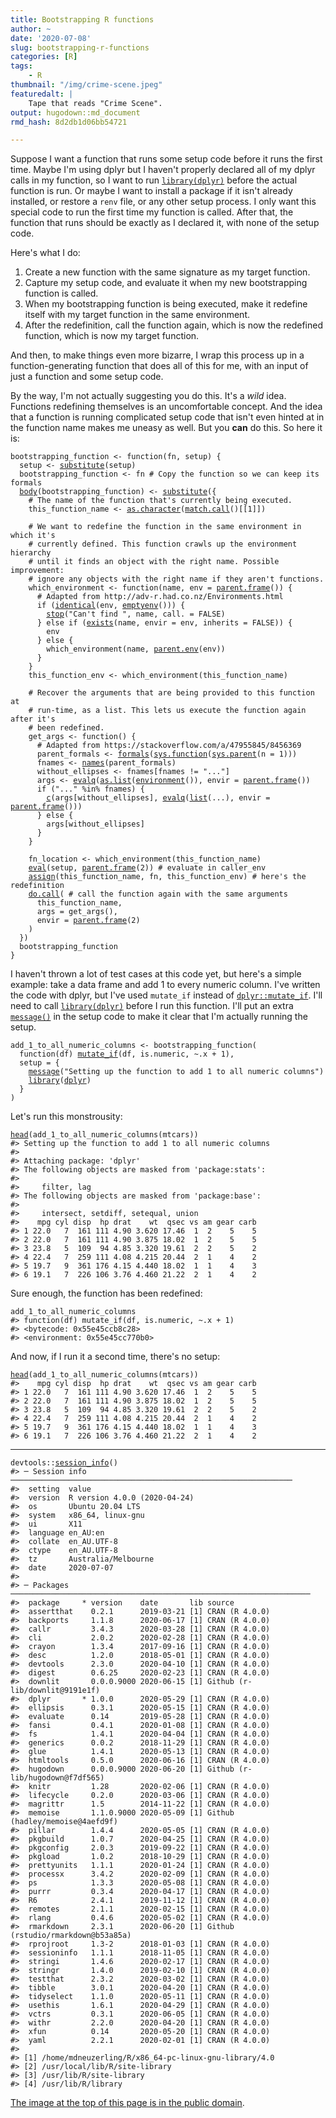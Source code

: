 ```yaml
---
title: Bootstrapping R functions
author: ~
date: '2020-07-08'
slug: bootstrapping-r-functions
categories: [R]
tags:
    - R
thumbnail: "/img/crime-scene.jpeg"
featuredalt: |
    Tape that reads "Crime Scene".
output: hugodown::md_document
rmd_hash: 8d2db1d06bb54721

---
```


Suppose I want a function that runs some setup code before it runs the first time. Maybe I'm using dplyr but I haven't properly declared all of my dplyr calls in my function, so I want to run [`library(dplyr)`](https://dplyr.tidyverse.org) before the actual function is run. Or maybe I want to install a package if it isn't already installed, or restore a `renv` file, or any other setup process. I only want this special code to run the first time my function is called. After that, the function that runs should be exactly as I declared it, with none of the setup code.

Here's what I do:

1.  Create a new function with the same signature as my target function.
2.  Capture my setup code, and evaluate it when my new bootstrapping function is called.
3.  When my bootstrapping function is being executed, make it redefine itself with my target function in the same environment.
4.  After the redefinition, call the function again, which is now the redefined function, which is now my target function.

And then, to make things even more bizarre, I wrap this process up in a function-generating function that does all of this for me, with an input of just a function and some setup code.

By the way, I'm not actually suggesting you do this. It's a *wild* idea. Functions redefining themselves is an uncomfortable concept. And the idea that a function is running complicated setup code that isn't even hinted at in the function name makes me uneasy as well. But you **can** do this. So here it is:

<div class="highlight">

<pre class='chroma'><code class='language-r' data-lang='r'><span class='k'>bootstrapping_function</span> <span class='o'>&lt;-</span> <span class='nf'>function</span>(<span class='k'>fn</span>, <span class='k'>setup</span>) {
  <span class='k'>setup</span> <span class='o'>&lt;-</span> <span class='nf'><a href='https://rdrr.io/r/base/substitute.html'>substitute</a></span>(<span class='k'>setup</span>)
  <span class='k'>bootstrapping_function</span> <span class='o'>&lt;-</span> <span class='k'>fn</span> <span class='c'># Copy the function so we can keep its formals</span>
  <span class='nf'><a href='https://rdrr.io/r/base/body.html'>body</a></span>(<span class='k'>bootstrapping_function</span>) <span class='o'>&lt;-</span> <span class='nf'><a href='https://rdrr.io/r/base/substitute.html'>substitute</a></span>({
    <span class='c'># The name of the function that's currently being executed.</span>
    <span class='k'>this_function_name</span> <span class='o'>&lt;-</span> <span class='nf'><a href='https://rdrr.io/r/base/character.html'>as.character</a></span>(<span class='nf'><a href='https://rdrr.io/r/base/match.call.html'>match.call</a></span>()[[<span class='m'>1</span>]])

    <span class='c'># We want to redefine the function in the same environment in which it's</span>
    <span class='c'># currently defined. This function crawls up the environment hierarchy</span>
    <span class='c'># until it finds an object with the right name. Possible improvement:</span>
    <span class='c'># ignore any objects with the right name if they aren't functions.</span>
    <span class='k'>which_environment</span> <span class='o'>&lt;-</span> <span class='nf'>function</span>(<span class='k'>name</span>, <span class='k'>env</span> = <span class='nf'><a href='https://rdrr.io/r/base/sys.parent.html'>parent.frame</a></span>()) {
      <span class='c'># Adapted from http://adv-r.had.co.nz/Environments.html</span>
      <span class='kr'>if</span> (<span class='nf'><a href='https://rdrr.io/r/base/identical.html'>identical</a></span>(<span class='k'>env</span>, <span class='nf'><a href='https://rdrr.io/r/base/environment.html'>emptyenv</a></span>())) {
        <span class='nf'><a href='https://rdrr.io/r/base/stop.html'>stop</a></span>(<span class='s'>"Can't find "</span>, <span class='k'>name</span>, call. = <span class='kc'>FALSE</span>)
      } <span class='kr'>else</span> <span class='kr'>if</span> (<span class='nf'><a href='https://rdrr.io/r/base/exists.html'>exists</a></span>(<span class='k'>name</span>, envir = <span class='k'>env</span>, inherits = <span class='kc'>FALSE</span>)) {
        <span class='k'>env</span>
      } <span class='kr'>else</span> {
        <span class='nf'>which_environment</span>(<span class='k'>name</span>, <span class='nf'><a href='https://rdrr.io/r/base/environment.html'>parent.env</a></span>(<span class='k'>env</span>))
      }
    }
    <span class='k'>this_function_env</span> <span class='o'>&lt;-</span> <span class='nf'>which_environment</span>(<span class='k'>this_function_name</span>)

    <span class='c'># Recover the arguments that are being provided to this function at</span>
    <span class='c'># run-time, as a list. This lets us execute the function again after it's</span>
    <span class='c'># been redefined.</span>
    <span class='k'>get_args</span> <span class='o'>&lt;-</span> <span class='nf'>function</span>() {
      <span class='c'># Adapted from https://stackoverflow.com/a/47955845/8456369</span>
      <span class='k'>parent_formals</span> <span class='o'>&lt;-</span> <span class='nf'><a href='https://rdrr.io/r/base/formals.html'>formals</a></span>(<span class='nf'><a href='https://rdrr.io/r/base/sys.parent.html'>sys.function</a></span>(<span class='nf'><a href='https://rdrr.io/r/base/sys.parent.html'>sys.parent</a></span>(n = <span class='m'>1</span>)))
      <span class='k'>fnames</span> <span class='o'>&lt;-</span> <span class='nf'><a href='https://rdrr.io/r/base/names.html'>names</a></span>(<span class='k'>parent_formals</span>)
      <span class='k'>without_ellipses</span> <span class='o'>&lt;-</span> <span class='k'>fnames</span>[<span class='k'>fnames</span> != <span class='s'>"..."</span>]
      <span class='k'>args</span> <span class='o'>&lt;-</span> <span class='nf'><a href='https://rdrr.io/r/base/eval.html'>evalq</a></span>(<span class='nf'><a href='https://rdrr.io/r/base/list.html'>as.list</a></span>(<span class='nf'><a href='https://rdrr.io/r/base/environment.html'>environment</a></span>()), envir = <span class='nf'><a href='https://rdrr.io/r/base/sys.parent.html'>parent.frame</a></span>())
      <span class='kr'>if</span> (<span class='s'>"..."</span> <span class='o'>%in%</span> <span class='k'>fnames</span>) {
        <span class='nf'><a href='https://rdrr.io/r/base/c.html'>c</a></span>(<span class='k'>args</span>[<span class='k'>without_ellipses</span>], <span class='nf'><a href='https://rdrr.io/r/base/eval.html'>evalq</a></span>(<span class='nf'><a href='https://rdrr.io/r/base/list.html'>list</a></span>(<span class='k'>...</span>), envir = <span class='nf'><a href='https://rdrr.io/r/base/sys.parent.html'>parent.frame</a></span>()))
      } <span class='kr'>else</span> {
        <span class='k'>args</span>[<span class='k'>without_ellipses</span>]
      }
    }

    <span class='k'>fn_location</span> <span class='o'>&lt;-</span> <span class='nf'>which_environment</span>(<span class='k'>this_function_name</span>)
    <span class='nf'><a href='https://rdrr.io/r/base/eval.html'>eval</a></span>(<span class='k'>setup</span>, <span class='nf'><a href='https://rdrr.io/r/base/sys.parent.html'>parent.frame</a></span>(<span class='m'>2</span>)) <span class='c'># evaluate in caller_env</span>
    <span class='nf'><a href='https://rdrr.io/r/base/assign.html'>assign</a></span>(<span class='k'>this_function_name</span>, <span class='k'>fn</span>, <span class='k'>this_function_env</span>) <span class='c'># here's the redefinition</span>
    <span class='nf'><a href='https://rdrr.io/r/base/do.call.html'>do.call</a></span>( <span class='c'># call the function again with the same arguments</span>
      <span class='k'>this_function_name</span>,
      args = <span class='nf'>get_args</span>(),
      envir = <span class='nf'><a href='https://rdrr.io/r/base/sys.parent.html'>parent.frame</a></span>(<span class='m'>2</span>)
    )
  })
  <span class='k'>bootstrapping_function</span>
}</code></pre>

</div>

I haven't thrown a lot of test cases at this code yet, but here's a simple example: take a data frame and add 1 to every numeric column. I've written the code with dplyr, but I've used `mutate_if` instead of [`dplyr::mutate_if`](https://dplyr.tidyverse.org/reference/mutate_all.html). I'll need to call [`library(dplyr)`](https://dplyr.tidyverse.org) before I run this function. I'll put an extra [`message()`](https://rdrr.io/r/base/message.html) in the setup code to make it clear that I'm actually running the setup.

<div class="highlight">

<pre class='chroma'><code class='language-r' data-lang='r'><span class='k'>add_1_to_all_numeric_columns</span> <span class='o'>&lt;-</span> <span class='nf'>bootstrapping_function</span>(
  <span class='nf'>function</span>(<span class='k'>df</span>) <span class='nf'><a href='https://dplyr.tidyverse.org/reference/mutate_all.html'>mutate_if</a></span>(<span class='k'>df</span>, <span class='k'>is.numeric</span>, <span class='o'>~</span><span class='k'>.x</span> <span class='o'>+</span> <span class='m'>1</span>),
  setup = {
    <span class='nf'><a href='https://rdrr.io/r/base/message.html'>message</a></span>(<span class='s'>"Setting up the function to add 1 to all numeric columns"</span>)
    <span class='nf'><a href='https://rdrr.io/r/base/library.html'>library</a></span>(<span class='k'><a href='https://dplyr.tidyverse.org'>dplyr</a></span>)
  }
)</code></pre>

</div>

Let's run this monstrousity:

<div class="highlight">

<pre class='chroma'><code class='language-r' data-lang='r'><span class='nf'><a href='https://rdrr.io/r/utils/head.html'>head</a></span>(<span class='nf'>add_1_to_all_numeric_columns</span>(<span class='k'>mtcars</span>))
<span class='c'>#&gt; Setting up the function to add 1 to all numeric columns</span>
<span class='c'>#&gt; </span>
<span class='c'>#&gt; Attaching package: 'dplyr'</span>
<span class='c'>#&gt; The following objects are masked from 'package:stats':</span>
<span class='c'>#&gt; </span>
<span class='c'>#&gt;     filter, lag</span>
<span class='c'>#&gt; The following objects are masked from 'package:base':</span>
<span class='c'>#&gt; </span>
<span class='c'>#&gt;     intersect, setdiff, setequal, union</span>
<span class='c'>#&gt;    mpg cyl disp  hp drat    wt  qsec vs am gear carb</span>
<span class='c'>#&gt; 1 22.0   7  161 111 4.90 3.620 17.46  1  2    5    5</span>
<span class='c'>#&gt; 2 22.0   7  161 111 4.90 3.875 18.02  1  2    5    5</span>
<span class='c'>#&gt; 3 23.8   5  109  94 4.85 3.320 19.61  2  2    5    2</span>
<span class='c'>#&gt; 4 22.4   7  259 111 4.08 4.215 20.44  2  1    4    2</span>
<span class='c'>#&gt; 5 19.7   9  361 176 4.15 4.440 18.02  1  1    4    3</span>
<span class='c'>#&gt; 6 19.1   7  226 106 3.76 4.460 21.22  2  1    4    2</span></code></pre>

</div>

Sure enough, the function has been redefined:

<div class="highlight">

<pre class='chroma'><code class='language-r' data-lang='r'><span class='k'>add_1_to_all_numeric_columns</span>
<span class='c'>#&gt; function(df) mutate_if(df, is.numeric, ~.x + 1)</span>
<span class='c'>#&gt; &lt;bytecode: 0x55e45ccb8c28&gt;</span>
<span class='c'>#&gt; &lt;environment: 0x55e45cc770b0&gt;</span></code></pre>

</div>

And now, if I run it a second time, there's no setup:

<div class="highlight">

<pre class='chroma'><code class='language-r' data-lang='r'><span class='nf'><a href='https://rdrr.io/r/utils/head.html'>head</a></span>(<span class='nf'>add_1_to_all_numeric_columns</span>(<span class='k'>mtcars</span>))
<span class='c'>#&gt;    mpg cyl disp  hp drat    wt  qsec vs am gear carb</span>
<span class='c'>#&gt; 1 22.0   7  161 111 4.90 3.620 17.46  1  2    5    5</span>
<span class='c'>#&gt; 2 22.0   7  161 111 4.90 3.875 18.02  1  2    5    5</span>
<span class='c'>#&gt; 3 23.8   5  109  94 4.85 3.320 19.61  2  2    5    2</span>
<span class='c'>#&gt; 4 22.4   7  259 111 4.08 4.215 20.44  2  1    4    2</span>
<span class='c'>#&gt; 5 19.7   9  361 176 4.15 4.440 18.02  1  1    4    3</span>
<span class='c'>#&gt; 6 19.1   7  226 106 3.76 4.460 21.22  2  1    4    2</span></code></pre>

</div>

------------------------------------------------------------------------

<div class="highlight">

<pre class='chroma'><code class='language-r' data-lang='r'><span class='k'>devtools</span>::<span class='nf'><a href='https://rdrr.io/pkg/sessioninfo/man/session_info.html'>session_info</a></span>()
<span class='c'>#&gt; ─ Session info ───────────────────────────────────────────────────────────────</span>
<span class='c'>#&gt;  setting  value                       </span>
<span class='c'>#&gt;  version  R version 4.0.0 (2020-04-24)</span>
<span class='c'>#&gt;  os       Ubuntu 20.04 LTS            </span>
<span class='c'>#&gt;  system   x86_64, linux-gnu           </span>
<span class='c'>#&gt;  ui       X11                         </span>
<span class='c'>#&gt;  language en_AU:en                    </span>
<span class='c'>#&gt;  collate  en_AU.UTF-8                 </span>
<span class='c'>#&gt;  ctype    en_AU.UTF-8                 </span>
<span class='c'>#&gt;  tz       Australia/Melbourne         </span>
<span class='c'>#&gt;  date     2020-07-07                  </span>
<span class='c'>#&gt; </span>
<span class='c'>#&gt; ─ Packages ───────────────────────────────────────────────────────────────────</span>
<span class='c'>#&gt;  package     * version    date       lib source                            </span>
<span class='c'>#&gt;  assertthat    0.2.1      2019-03-21 [1] CRAN (R 4.0.0)                    </span>
<span class='c'>#&gt;  backports     1.1.8      2020-06-17 [1] CRAN (R 4.0.0)                    </span>
<span class='c'>#&gt;  callr         3.4.3      2020-03-28 [1] CRAN (R 4.0.0)                    </span>
<span class='c'>#&gt;  cli           2.0.2      2020-02-28 [1] CRAN (R 4.0.0)                    </span>
<span class='c'>#&gt;  crayon        1.3.4      2017-09-16 [1] CRAN (R 4.0.0)                    </span>
<span class='c'>#&gt;  desc          1.2.0      2018-05-01 [1] CRAN (R 4.0.0)                    </span>
<span class='c'>#&gt;  devtools      2.3.0      2020-04-10 [1] CRAN (R 4.0.0)                    </span>
<span class='c'>#&gt;  digest        0.6.25     2020-02-23 [1] CRAN (R 4.0.0)                    </span>
<span class='c'>#&gt;  downlit       0.0.0.9000 2020-06-15 [1] Github (r-lib/downlit@9191e1f)    </span>
<span class='c'>#&gt;  dplyr       * 1.0.0      2020-05-29 [1] CRAN (R 4.0.0)                    </span>
<span class='c'>#&gt;  ellipsis      0.3.1      2020-05-15 [1] CRAN (R 4.0.0)                    </span>
<span class='c'>#&gt;  evaluate      0.14       2019-05-28 [1] CRAN (R 4.0.0)                    </span>
<span class='c'>#&gt;  fansi         0.4.1      2020-01-08 [1] CRAN (R 4.0.0)                    </span>
<span class='c'>#&gt;  fs            1.4.1      2020-04-04 [1] CRAN (R 4.0.0)                    </span>
<span class='c'>#&gt;  generics      0.0.2      2018-11-29 [1] CRAN (R 4.0.0)                    </span>
<span class='c'>#&gt;  glue          1.4.1      2020-05-13 [1] CRAN (R 4.0.0)                    </span>
<span class='c'>#&gt;  htmltools     0.5.0      2020-06-16 [1] CRAN (R 4.0.0)                    </span>
<span class='c'>#&gt;  hugodown      0.0.0.9000 2020-06-20 [1] Github (r-lib/hugodown@f7df565)   </span>
<span class='c'>#&gt;  knitr         1.28       2020-02-06 [1] CRAN (R 4.0.0)                    </span>
<span class='c'>#&gt;  lifecycle     0.2.0      2020-03-06 [1] CRAN (R 4.0.0)                    </span>
<span class='c'>#&gt;  magrittr      1.5        2014-11-22 [1] CRAN (R 4.0.0)                    </span>
<span class='c'>#&gt;  memoise       1.1.0.9000 2020-05-09 [1] Github (hadley/memoise@4aefd9f)   </span>
<span class='c'>#&gt;  pillar        1.4.4      2020-05-05 [1] CRAN (R 4.0.0)                    </span>
<span class='c'>#&gt;  pkgbuild      1.0.7      2020-04-25 [1] CRAN (R 4.0.0)                    </span>
<span class='c'>#&gt;  pkgconfig     2.0.3      2019-09-22 [1] CRAN (R 4.0.0)                    </span>
<span class='c'>#&gt;  pkgload       1.0.2      2018-10-29 [1] CRAN (R 4.0.0)                    </span>
<span class='c'>#&gt;  prettyunits   1.1.1      2020-01-24 [1] CRAN (R 4.0.0)                    </span>
<span class='c'>#&gt;  processx      3.4.2      2020-02-09 [1] CRAN (R 4.0.0)                    </span>
<span class='c'>#&gt;  ps            1.3.3      2020-05-08 [1] CRAN (R 4.0.0)                    </span>
<span class='c'>#&gt;  purrr         0.3.4      2020-04-17 [1] CRAN (R 4.0.0)                    </span>
<span class='c'>#&gt;  R6            2.4.1      2019-11-12 [1] CRAN (R 4.0.0)                    </span>
<span class='c'>#&gt;  remotes       2.1.1      2020-02-15 [1] CRAN (R 4.0.0)                    </span>
<span class='c'>#&gt;  rlang         0.4.6      2020-05-02 [1] CRAN (R 4.0.0)                    </span>
<span class='c'>#&gt;  rmarkdown     2.3.1      2020-06-20 [1] Github (rstudio/rmarkdown@b53a85a)</span>
<span class='c'>#&gt;  rprojroot     1.3-2      2018-01-03 [1] CRAN (R 4.0.0)                    </span>
<span class='c'>#&gt;  sessioninfo   1.1.1      2018-11-05 [1] CRAN (R 4.0.0)                    </span>
<span class='c'>#&gt;  stringi       1.4.6      2020-02-17 [1] CRAN (R 4.0.0)                    </span>
<span class='c'>#&gt;  stringr       1.4.0      2019-02-10 [1] CRAN (R 4.0.0)                    </span>
<span class='c'>#&gt;  testthat      2.3.2      2020-03-02 [1] CRAN (R 4.0.0)                    </span>
<span class='c'>#&gt;  tibble        3.0.1      2020-04-20 [1] CRAN (R 4.0.0)                    </span>
<span class='c'>#&gt;  tidyselect    1.1.0      2020-05-11 [1] CRAN (R 4.0.0)                    </span>
<span class='c'>#&gt;  usethis       1.6.1      2020-04-29 [1] CRAN (R 4.0.0)                    </span>
<span class='c'>#&gt;  vctrs         0.3.1      2020-06-05 [1] CRAN (R 4.0.0)                    </span>
<span class='c'>#&gt;  withr         2.2.0      2020-04-20 [1] CRAN (R 4.0.0)                    </span>
<span class='c'>#&gt;  xfun          0.14       2020-05-20 [1] CRAN (R 4.0.0)                    </span>
<span class='c'>#&gt;  yaml          2.2.1      2020-02-01 [1] CRAN (R 4.0.0)                    </span>
<span class='c'>#&gt; </span>
<span class='c'>#&gt; [1] /home/mdneuzerling/R/x86_64-pc-linux-gnu-library/4.0</span>
<span class='c'>#&gt; [2] /usr/local/lib/R/site-library</span>
<span class='c'>#&gt; [3] /usr/lib/R/site-library</span>
<span class='c'>#&gt; [4] /usr/lib/R/library</span></code></pre>

</div>

[The image at the top of this page is in the public domain](https://www.pexels.com/photo/crime-scene-do-not-cross-signage-923681/).

